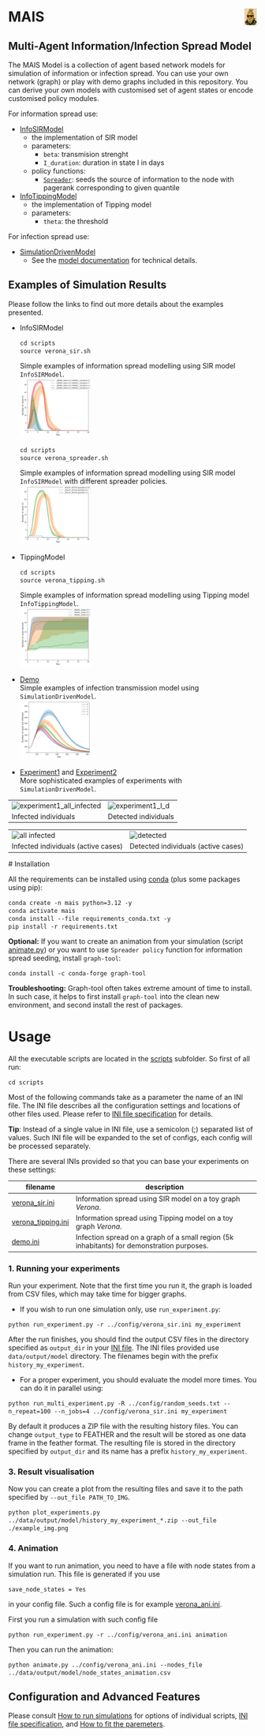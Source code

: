 
# <img src="./doc/fig/mais.png" style="float: right;" width="5%"/> MAIS
## Multi-Agent Information/Infection Spread Model 



<!--- PDF BREAK -->

The MAIS Model is a collection of agent based network models for simulation of information or infection spread. 
You can use your own network (graph) or play with demo graphs included in this repository. You can derive your own models with customised set of agent states or encode customised policy modules.   

For information spread use:
  + [InfoSIRModel](src/models/agent_info_models.py)
    - the implementation of SIR model
    - parameters:
      - `beta`: transmision strenght
      - `I_duration`: duration in state I in days
    - policy functions:
      - [`Spreader`](src/policies/spreader_policy.py): seeds the source of information to the node with pagerank corresponding to given quantile             
  + [InfoTippingModel](src/models/agent_info_models.py)
    - the implementation of Tipping model
    - parameters:
        - `theta`: the threshold
          
 For infection spread use:
   + [SimulationDrivenModel](src/models/agent_based_network_model.py)
      - See the [model documentation](doc/model.md) for technical details.


## Examples of Simulation Results

Please follow the links to find out more details about the examples presented.
+ InfoSIRModel <br>
  ```console
  cd scripts
  source verona_sir.sh
  ```
  Simple examples of information spread modelling using SIR model `InfoSIRModel`.<br>
  <img src="doc/fig/demo_verona_sir.png" width="30%"/>
  
  ```console
  cd scripts
  source verona_spreader.sh
  ```
  Simple examples of information spread modelling using SIR model `InfoSIRModel` with different spreader policies.<br>
  <img src="doc/fig/demo_verona_spreader.png" width="30%"/>
  
  
+ TippingModel <br>
  ```console
  cd scripts
  source verona_tipping.sh
  ```
  Simple examples of information spread modelling using Tipping model `InfoTippingModel`.<br>
  <img src="doc/fig/demo_verona_tipping.png" width="30%"/>
  
+ [Demo](doc/demo.md) <br>
  Simple examples of infection transmission model using `SimulationDrivenModel`.<br>
  <img src="doc/fig/demo_tracing.png" width="30%"/>

+ [Experiment1](doc/experiment1.md) and [Experiment2](doc/experiment2.md) <br>
 More sophisticated examples of experiments with `SimulationDrivenModel`. <br>
 <table>
<tr>
  <td><img alt="experiment1_all_infected" src="fig/exp1_all_infected.png"/></td>
  <td><img alt="experiment1_I_d" src="fig/exp1_id.png"/></td>
  </tr>
  <tr> 
    <td> Infected individuals </td>
    <td> Detected individuals </td>
  </tr>
</table>  

<table>
<tr>
  <td><img alt="all infected" src="fig/exp2_all_infected.png"/></td>
  <td><img alt="detected" src="fig/exp2_id.png"/> </td>
  </tr> 
  <tr> 
    <td>Infected individuals (active cases)</td>
    <td>Detected individuals (active cases)</td>
  </tr>
</table> 
# Installation

All the requirements can be installed using [conda](https://docs.conda.io/en/latest/) (plus some packages using pip):

```console
conda create -n mais python=3.12 -y
conda activate mais
conda install --file requirements_conda.txt -y
pip install -r requirements.txt 
```
**Optional:** If you want to create an animation from your simulation (script [animate.py](scripts/animate.py)) or you want to use `Spreader policy` function for information spread seeding, install `graph-tool`: 
```console
conda install -c conda-forge graph-tool
```
**Troubleshooting:** Graph-tool often takes extreme amount of time to install. In such case, it helps to first install `graph-tool` into the clean new environment, and second install the rest of  packages.

<!--For other options and/or more help please refer to the [installation instructions](doc/installation.md).-->

# Usage

All the executable scripts are located in the [scripts](scripts) subfolder. So first of all run:

```console
cd scripts
```

Most of the following commands take as a parameter the name of an INI file. The INI file describes all the configuration
settings and locations of other files used. Please refer to [INI file specification](doc/inifile.md) for details.

**Tip**: Instead of a single value in INI file, use a semicolon (;) separated list of values. 
Such INI file will be expanded to the set of configs, each config will be processed separately.

There are several INIs provided so that you can base your experiments on these settings:

|filename|description|
|---|---|
|[verona_sir.ini](config/verona_sir.ini)| Information spread using SIR model on a toy graph *Verona*.|
|[verona_tipping.ini](config/verona_tipping.ini)| Information spread using Tipping model on a toy graph *Verona*.|
|[demo.ini](config/demo.ini)| Infection spread on a graph of a small region (5k inhabitants) for demonstration purposes.|


### 1. Running your experiments

Run your experiment. Note that the first time you run it, the graph is loaded from CSV files, which may take time for bigger graphs.

+ If you wish to run one simulation only, use `run_experiment.py`:

```console
python run_experiment.py -r ../config/verona_sir.ini my_experiment
```
After the run finishes, you should find the output CSV files  in the directory specified as `output_dir`
in your [INI file](doc/inifile.md#task). The INI files provided use `data/output/model` directory.
The filenames begin with the prefix `history_my_experiment`. 

+ For a proper experiment, you should evaluate the model more times. You can do it in parallel using:

```console
python run_multi_experiment.py -R ../config/random_seeds.txt --n_repeat=100 --n_jobs=4 ../config/verona_sir.ini my_experiment
```

By default it produces a ZIP file with the resulting history files. You can change `output_type` to FEATHER and the result
will be stored as one data frame in the feather format. The resulting file is stored in the directory specified
by `output_dir` and its name has a prefix `history_my_experiment`.

### 3. Result visualisation

Now you can create a plot from the resulting files and save it to the path specified by `--out_file PATH_TO_IMG`.

```console
python plot_experiments.py ../data/output/model/history_my_experiment_*.zip --out_file ./example_img.png
```
### 4. Animation 

 If you want to run animation, you need to have a file with node states from a simulation run. This file is generated if you use 

```
save_node_states = Yes
```
in your config file. Such a config file is for example [verona_ani.ini](config/verona_ani.ini). 

First you run a simulation with such config file
```console
python run_experiment.py -r ../config/verona_ani.ini animation
```
Then you can run the animation:
```console
python animate.py ../config/verona_ani.ini --nodes_file ../data/output/model/node_states_animation.csv
```


<!--- PDF BREAK --><!--- PDF BREAK -->

## Configuration and Advanced Features

Please consult [How to run simulations](doc/run.md) for options of individual scripts,
[INI file specification](doc/inifile.md), and [How to fit the paremeters](doc/run.md#6-fitting-your-model).

